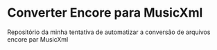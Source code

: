 # Converter Encore para MusicXml

Repositório da minha tentativa de automatizar a conversão de arquivos encore par MusicXml
